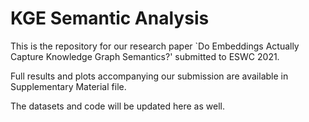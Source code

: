 # KGE Semantic Analysis

This is the repository for our research paper `Do Embeddings Actually Capture Knowledge Graph Semantics?' submitted to ESWC 2021.

Full results and plots accompanying our submission are available in Supplementary Material file.

The datasets and code will be updated here as well.
